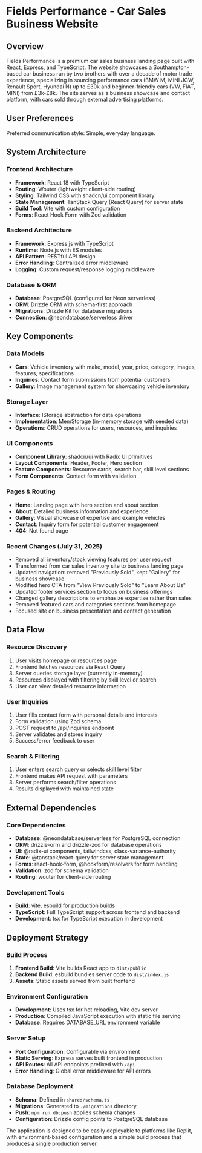 # Fields Performance - Car Sales Business Website

## Overview

Fields Performance is a premium car sales business landing page built with React, Express, and TypeScript. The website showcases a Southampton-based car business run by two brothers with over a decade of motor trade experience, specializing in sourcing performance cars (BMW M, MINI JCW, Renault Sport, Hyundai N) up to £30k and beginner-friendly cars (VW, FIAT, MINI) from £3k-£8k. The site serves as a business showcase and contact platform, with cars sold through external advertising platforms.

## User Preferences

Preferred communication style: Simple, everyday language.

## System Architecture

### Frontend Architecture
- **Framework**: React 18 with TypeScript
- **Routing**: Wouter (lightweight client-side routing)
- **Styling**: Tailwind CSS with shadcn/ui component library
- **State Management**: TanStack Query (React Query) for server state
- **Build Tool**: Vite with custom configuration
- **Forms**: React Hook Form with Zod validation

### Backend Architecture
- **Framework**: Express.js with TypeScript
- **Runtime**: Node.js with ES modules
- **API Pattern**: RESTful API design
- **Error Handling**: Centralized error middleware
- **Logging**: Custom request/response logging middleware

### Database & ORM
- **Database**: PostgreSQL (configured for Neon serverless)
- **ORM**: Drizzle ORM with schema-first approach
- **Migrations**: Drizzle Kit for database migrations
- **Connection**: @neondatabase/serverless driver

## Key Components

### Data Models
- **Cars**: Vehicle inventory with make, model, year, price, category, images, features, specifications
- **Inquiries**: Contact form submissions from potential customers
- **Gallery**: Image management system for showcasing vehicle inventory

### Storage Layer
- **Interface**: IStorage abstraction for data operations
- **Implementation**: MemStorage (in-memory storage with seeded data)
- **Operations**: CRUD operations for users, resources, and inquiries

### UI Components
- **Component Library**: shadcn/ui with Radix UI primitives
- **Layout Components**: Header, Footer, Hero section
- **Feature Components**: Resource cards, search bar, skill level sections
- **Form Components**: Contact form with validation

### Pages & Routing
- **Home**: Landing page with hero section and about section
- **About**: Detailed business information and experience
- **Gallery**: Visual showcase of expertise and example vehicles
- **Contact**: Inquiry form for potential customer engagement
- **404**: Not found page

### Recent Changes (July 31, 2025)
- Removed all inventory/stock viewing features per user request
- Transformed from car sales inventory site to business landing page
- Updated navigation: removed "Previously Sold", kept "Gallery" for business showcase
- Modified hero CTA from "View Previously Sold" to "Learn About Us"
- Updated footer services section to focus on business offerings
- Changed gallery descriptions to emphasize expertise rather than sales
- Removed featured cars and categories sections from homepage
- Focused site on business presentation and contact generation

## Data Flow

### Resource Discovery
1. User visits homepage or resources page
2. Frontend fetches resources via React Query
3. Server queries storage layer (currently in-memory)
4. Resources displayed with filtering by skill level or search
5. User can view detailed resource information

### User Inquiries
1. User fills contact form with personal details and interests
2. Form validation using Zod schema
3. POST request to /api/inquiries endpoint
4. Server validates and stores inquiry
5. Success/error feedback to user

### Search & Filtering
1. User enters search query or selects skill level filter
2. Frontend makes API request with parameters
3. Server performs search/filter operations
4. Results displayed with maintained state

## External Dependencies

### Core Dependencies
- **Database**: @neondatabase/serverless for PostgreSQL connection
- **ORM**: drizzle-orm and drizzle-zod for database operations
- **UI**: @radix-ui components, tailwindcss, class-variance-authority
- **State**: @tanstack/react-query for server state management
- **Forms**: react-hook-form, @hookform/resolvers for form handling
- **Validation**: zod for schema validation
- **Routing**: wouter for client-side routing

### Development Tools
- **Build**: vite, esbuild for production builds
- **TypeScript**: Full TypeScript support across frontend and backend
- **Development**: tsx for TypeScript execution in development

## Deployment Strategy

### Build Process
1. **Frontend Build**: Vite builds React app to `dist/public`
2. **Backend Build**: esbuild bundles server code to `dist/index.js`
3. **Assets**: Static assets served from built frontend

### Environment Configuration
- **Development**: Uses tsx for hot reloading, Vite dev server
- **Production**: Compiled JavaScript execution with static file serving
- **Database**: Requires DATABASE_URL environment variable

### Server Setup
- **Port Configuration**: Configurable via environment
- **Static Serving**: Express serves built frontend in production
- **API Routes**: All API endpoints prefixed with `/api`
- **Error Handling**: Global error middleware for API errors

### Database Deployment
- **Schema**: Defined in `shared/schema.ts`
- **Migrations**: Generated to `./migrations` directory
- **Push**: `npm run db:push` applies schema changes
- **Configuration**: Drizzle config points to PostgreSQL database

The application is designed to be easily deployable to platforms like Replit, with environment-based configuration and a simple build process that produces a single production server.